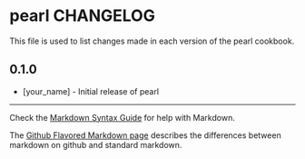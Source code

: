 pearl CHANGELOG
===============

This file is used to list changes made in each version of the pearl cookbook.

0.1.0
-----
- [your_name] - Initial release of pearl

- - -
Check the [Markdown Syntax Guide](http://daringfireball.net/projects/markdown/syntax) for help with Markdown.

The [Github Flavored Markdown page](http://github.github.com/github-flavored-markdown/) describes the differences between markdown on github and standard markdown.
